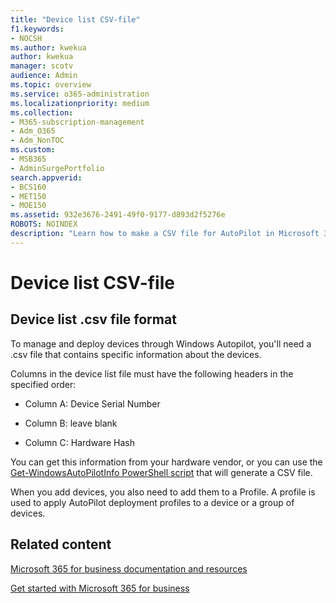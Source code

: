 ```yaml
---
title: "Device list CSV-file"
f1.keywords:
- NOCSH
ms.author: kwekua
author: kwekua
manager: scotv
audience: Admin
ms.topic: overview
ms.service: o365-administration
ms.localizationpriority: medium
ms.collection: 
- M365-subscription-management 
- Adm_O365
- Adm_NonTOC
ms.custom:
- MSB365
- AdminSurgePortfolio
search.appverid:
- BCS160
- MET150
- MOE150
ms.assetid: 932e3676-2491-49f0-9177-d893d2f5276e
ROBOTS: NOINDEX
description: "Learn how to make a CSV file for AutoPilot in Microsoft 365 for business."
---
```


# Device list CSV-file

## Device list .csv file format

To manage and deploy devices through Windows Autopilot, you'll need a .csv file that contains specific information about the devices.
  
Columns in the device list file must have the following headers in the specified order:
  
- Column A: Device Serial Number

- Column B: leave blank

- Column C: Hardware Hash

You can get this information from your hardware vendor, or you can use the [Get-WindowsAutoPilotInfo PowerShell script](https://www.powershellgallery.com/packages/Get-WindowsAutoPilotInfo) that will generate a CSV file. 

When you add devices, you also need to add them to a Profile. A profile is used to apply AutoPilot deployment profiles to a device or a group of devices.
  
## Related content

[Microsoft 365 for business documentation and resources](../../index.yml)
  
[Get started with Microsoft 365 for business](../../admin/admin-overview/what-is-microsoft-365.md)